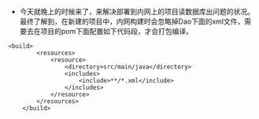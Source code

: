 + 今天就晚上的时候来了，来解决部署到内网上的项目读数据库出问题的状况。  
最终了解到，在新建的项目中，内网构建时会忽略掉Dao下面的xml文件，需要去在项目的pom下面配置如下代码段，才会打包编译。
```
<build>
		<resources>
			<resource>
				<directory>src/main/java</directory>
				<includes>
					<include>**/*.xml</include>
				</includes>
			</resource>
		</resources>
	</build>
```

